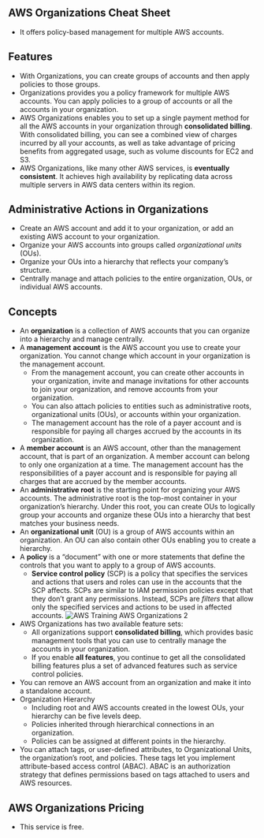## AWS Organizations Cheat Sheet

- It offers policy-based management for multiple AWS accounts.

## **Features**

- With Organizations, you can create groups of accounts and then apply policies to those groups.
- Organizations provides you a policy framework for multiple AWS accounts. You can apply policies to a group of accounts or all the accounts in your organization.
- AWS Organizations enables you to set up a single payment method for all the AWS accounts in your organization through **consolidated billing**. With consolidated billing, you can see a combined view of charges incurred by all your accounts, as well as take advantage of pricing benefits from aggregated usage, such as volume discounts for EC2 and S3.
- AWS Organizations, like many other AWS services, is **eventually consistent**. It achieves high availability by replicating data across multiple servers in AWS data centers within its region.

## **Administrative Actions in Organizations**

- Create an AWS account and add it to your organization, or add an existing AWS account to your organization.
- Organize your AWS accounts into groups called _organizational units_ (OUs).
- Organize your OUs into a hierarchy that reflects your company’s structure.
- Centrally manage and attach policies to the entire organization, OUs, or individual AWS accounts.

## **Concepts**

- An **organization** is a collection of AWS accounts that you can organize into a hierarchy and manage centrally.
- A **management** **account** is the AWS account you use to create your organization. You cannot change which account in your organization is the management account.
    - From the management account, you can create other accounts in your organization, invite and manage invitations for other accounts to join your organization, and remove accounts from your organization.
    - You can also attach policies to entities such as administrative roots, organizational units (OUs), or accounts within your organization.
    - The management account has the role of a payer account and is responsible for paying all charges accrued by the accounts in its organization.
- A **member account** is an AWS account, other than the management account, that is part of an organization. A member account can belong to only one organization at a time. The management account has the responsibilities of a payer account and is responsible for paying all charges that are accrued by the member accounts.
- An **administrative root** is the starting point for organizing your AWS accounts. The administrative root is the top-most container in your organization’s hierarchy. Under this root, you can create OUs to logically group your accounts and organize these OUs into a hierarchy that best matches your business needs.
- An **organizational unit** (OU) is a group of AWS accounts within an organization. An OU can also contain other OUs enabling you to create a hierarchy.
- A **policy** is a “document” with one or more statements that define the controls that you want to apply to a group of AWS accounts.
    - **Service control policy** (SCP) is a policy that specifies the services and actions that users and roles can use in the accounts that the SCP affects. SCPs are similar to IAM permission policies except that they don’t grant any permissions. Instead, SCPs are _filters_ that allow only the specified services and actions to be used in affected accounts.
![AWS Training AWS Organizations 2](https://td-mainsite-cdn.tutorialsdojo.com/wp-content/uploads/2018/12/AWS-Training-AWS-Organizations-2.jpg)
- AWS Organizations has two available feature sets:
    - All organizations support **consolidated billing**, which provides basic management tools that you can use to centrally manage the accounts in your organization.
    - If you enable **all features**, you continue to get all the consolidated billing features plus a set of advanced features such as service control policies.
- You can remove an AWS account from an organization and make it into a standalone account.
- Organization Hierarchy
    - Including root and AWS accounts created in the lowest OUs, your hierarchy can be five levels deep.
    - Policies inherited through hierarchical connections in an organization.
    - Policies can be assigned at different points in the hierarchy.
- You can attach tags, or user-defined attributes, to Organizational Units, the organization’s root, and policies. These tags let you implement attribute-based access control (ABAC). ABAC is an authorization strategy that defines permissions based on tags attached to users and AWS resources.

## **AWS Organizations Pricing**

- This service is free.